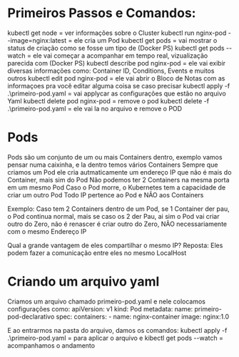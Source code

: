 # Primeiros Passos e Comandos:
kubectl get node = ver informações sobre o Cluster
kubectl run nginx-pod --image=nginx:latest = ele cria um Pod
kubectl get pods = vai mostrar o status de criação como se fosse um tipo de (Docker PS)
kubectl get pods --watch = ele vai começar a acompanhar em tempo real, vizualização parecida com (Docker PS)
kubectl describe pod nginx-pod =  ele vai exibir diversas informações como: Container ID, Conditions, Events e muitos outros
kubectl edit pod nginx-pod = ele vai abrir o Bloco de Notas com as informaçoes pra você editar alguma coisa se caso precisar
kubectl apply -f .\primeiro-pod.yaml = vai applycar as configurações que estão no arquivo Yaml
kubectl delete pod nginx-pod = remove o pod
kubectl delete -f .\primeiro-pod.yaml =  ele vai la no arquivo e remove o POD

# Pods
Pods são um conjunto de um ou mais Containers dentro, exemplo vamos pensar numa caixinha, e la dentro temos vários Containers
Sempre que criamos um Pod ele cria autmaticamente um endereço IP que não é mais do Container, mais sim do Pod
Não podemos ter 2 Containers na mesma porta em um mesmo Pod
Caso o Pod morre, o Kubernetes tem a capacidade de criar um outro Pod
Todo IP pertence ao Pod e NÃO aos Containers

Exemplo: Caso tem 2 Containers dentro de um Pod, se 1 Container der pau, o Pod continua normal, mais se caso os 2 der Pau, ai sim o Pod vai criar outro do Zero, não é renascer é criar outro do Zero, NÃO necessariamente com o mesmo Endereço IP 

Qual a grande vantagem de eles compartilhar o mesmo IP?
Reposta: Eles podem fazer a comunicação entre eles no mesmo LocalHost

# Criando um arquivo yaml 
Criamos um arquivo chamado primeiro-pod.yaml e nele colocamos configurações como:
apiVersion: v1
kind: Pod
metadata:
  name: primeiro-pod-declarativo
spec:
  containers:
    - name: nginx-container
      image: nginx:1.0

E ao entrarmos na pasta do arquivo, damos os comandos:
kubectl apply -f .\primeiro-pod.yaml = para aplicar o arquivo e
kibectl get pods --watch  = acompanhamos o andamento
      

